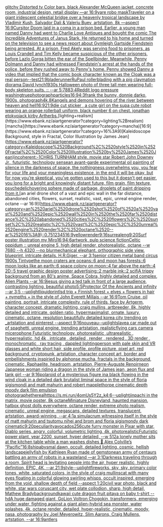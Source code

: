 [glitchy Distorted tv Color bars, black Alexander McQueen jacket, concrete room, industrial design, retail display —ar 16:9](https://www.ebank.nz/aiartgenerator?category=glitchy%2520Distorted%2520tv%2520Color%2520bars%2C%2520black%2520Alexander%2520McQueen%2520jacket%2C%2520concrete%2520room%2C%2520industrial%2520design%2C%2520retail%2520display%2520%E2%80%94ar%252016%3A9)[yare robo mask](https://www.ebank.nz/aiartgenerator?category=yare%2520robo%2520mask)[Traveler on a giant iridescent celestial bridge over a heavenly tropical landscape by Vladimir Kush, Salvador Dali & Valeriu Buev, artstation, 8k —aspect 16:9](https://www.ebank.nz/aiartgenerator?category=Traveler%2520on%2520a%2520giant%2520iridescent%2520celestial%2520bridge%2520over%2520a%2520heavenly%2520tropical%2520landscape%2520by%2520Vladimir%2520Kush%2C%2520Salvador%2520Dali%2520%26%2520Valeriu%2520Buev%2C%2520artstation%2C%25208k%2520%E2%80%94aspect%252016%3A9)[Cursitor Doom laid in a coma in a prison bed. Earlier, a young man named Danny had went to Charlie Love Antiques and bought the comic The Incredible Adventures of Janus Stark. He returned to his home and turned on the television to see a news report about Gymleigh Gartside Fiendstein being arrested. At a prison, Fred Akely was serving food to prisoners, as Louis Crandell and Tim Kelly became suspicious of the other prisoners, before Lazlo Gorga bitten the ear of the Spellbinder. Meanwhile, Penny Dolmann and Danny had witnessed Fiendstein's arrest at the hands of the police, before they rushed away to Penny's home. Penny showed Danny a video that implied that the comic book character known as the Cloak was a real person](https://www.ebank.nz/aiartgenerator?category=Cursitor%2520Doom%2520laid%2520in%2520a%2520coma%2520in%2520a%2520prison%2520bed.%2520Earlier%2C%2520a%2520young%2520man%2520named%2520Danny%2520had%2520went%2520to%2520Charlie%2520Love%2520Antiques%2520and%2520bought%2520the%2520comic%2520The%2520Incredible%2520Adventures%2520of%2520Janus%2520Stark.%2520He%2520returned%2520to%2520his%2520home%2520and%2520turned%2520on%2520the%2520television%2520to%2520see%2520a%2520news%2520report%2520about%2520Gymleigh%2520Gartside%2520Fiendstein%2520being%2520arrested.%2520At%2520a%2520prison%2C%2520Fred%2520Akely%2520was%2520serving%2520food%2520to%2520prisoners%2C%2520as%2520Louis%2520Crandell%2520and%2520Tim%2520Kelly%2520became%2520suspicious%2520of%2520the%2520other%2520prisoners%2C%2520before%2520Lazlo%2520Gorga%2520bitten%2520the%2520ear%2520of%2520the%2520Spellbinder.%2520Meanwhile%2C%2520Penny%2520Dolmann%2520and%2520Danny%2520had%2520witnessed%2520Fiendstein%27s%2520arrest%2520at%2520the%2520hands%2520of%2520the%2520police%2C%2520before%2520they%2520rushed%2520away%2520to%2520Penny%27s%2520home.%2520Penny%2520showed%2520Danny%2520a%2520video%2520that%2520implied%2520that%2520the%2520comic%2520book%2520character%2520known%2520as%2520the%2520Cloak%2520was%2520a%2520real%2520person)[--test](https://www.ebank.nz/aiartgenerator?category=--test)[21:9](https://www.ebank.nz/aiartgenerator?category=21%3A9)[bladerunner](https://www.ebank.nz/aiartgenerator?category=bladerunner)[RuPaul rollerblading with a pig claymation diorama David lynch](https://www.ebank.nz/aiartgenerator?category=RuPaul%2520rollerblading%2520with%2520a%2520pig%2520claymation%2520diorama%2520David%2520lynch)[1930s Halloween photo of three tall men wearing full-body skeleton suits. :: --ar 5:7](https://www.ebank.nz/aiartgenerator?category=1930s%2520Halloween%2520photo%2520of%2520three%2520tall%2520men%2520wearing%2520full-body%2520skeleton%2520suits.%2520%3A%3A%2520--ar%25205%3A7)[88](https://www.ebank.nz/aiartgenerator?category=88)[3:4](https://www.ebank.nz/aiartgenerator?category=3%3A4)[Reddit logo pressure washing](https://www.ebank.nz/aiartgenerator?category=Reddit%2520logo%2520pressure%2520washing)[true](https://www.ebank.nz/aiartgenerator?category=true)[photograph](https://www.ebank.nz/aiartgenerator?category=photograph)[particles](https://www.ebank.nz/aiartgenerator?category=particles)[16:9](https://www.ebank.nz/aiartgenerator?category=16%3A9)[4:3](https://www.ebank.nz/aiartgenerator?category=4%3A3)[frank the bunny, donnie darko, 1900s, photograph](https://www.ebank.nz/aiartgenerator?category=frank%2520the%2520bunny%2C%2520donnie%2520darko%2C%25201900s%2C%2520photograph)[4k](https://www.ebank.nz/aiartgenerator?category=4k)[,8K](https://www.ebank.nz/aiartgenerator?category=%2C8K)[angels and demons hovering of the river between heaven and hell](https://www.ebank.nz/aiartgenerator?category=angels%2520and%2520demons%2520hovering%2520of%2520the%2520river%2520between%2520heaven%2520and%2520hell)[16:9](https://www.ebank.nz/aiartgenerator?category=16%3A9)[21:9](https://www.ebank.nz/aiartgenerator?category=21%3A9)[die cut sticker , a cute girl on the sup](https://www.ebank.nz/aiartgenerator?category=die%2520cut%2520sticker%2520%2C%2520a%2520cute%2520girl%2520on%2520the%2520sup)[a cute robot wearing an orange rollerball uniform, black number 6 on chest. jonathan e](https://www.ebank.nz/aiartgenerator?category=a%2520cute%2520robot%2520wearing%2520an%2520orange%2520rollerball%2520uniform%2C%2520black%2520number%25206%2520on%2520chest.%2520jonathan%2520e)[tokyo](https://www.ebank.nz/aiartgenerator?category=tokyo)[jack kirby Art](https://www.ebank.nz/aiartgenerator?category=jack%2520kirby%2520Art)[herbs.](https://www.ebank.nz/aiartgenerator?category=herbs.)[lighting+realism](https://www.ebank.nz/aiartgenerator?category=lighting%2Brealism)[mancha](https://www.ebank.nz/aiartgenerator?category=mancha)[16:9](https://www.ebank.nz/aiartgenerator?category=16%3A9)[Kaleidoscope Background, style in Fractal, Color Illustration by James Jean](https://www.ebank.nz/aiartgenerator?category=Kaleidoscope%2520Background%2C%2520style%2520in%2520Fractal%2C%2520Color%2520Illustration%2520by%2520James%2520Jean)[incoherent:-1](https://www.ebank.nz/aiartgenerator?category=incoherent%3A-1)[CHRIS TURNHAM style, movie star Robert John Downey Jr., futuristic, technology sense](https://www.ebank.nz/aiartgenerator?category=CHRIS%2520TURNHAM%2520style%2C%2520movie%2520star%2520Robert%2520John%2520Downey%2520Jr.%2C%2520futuristic%2C%2520technology%2520sense)[an avant-garde experimental oil painting of silence in the darkness of space, the nothingness overwhelms you, you fear for your life and your meaningless existence, in the end it will be okay, but for now you’re skeptical, you’ve gotten used to this but it doesn’t get easier, you long for a bright and knowingly distant future, film grain, film texture, psychedelic](https://www.ebank.nz/aiartgenerator?category=an%2520avant-garde%2520experimental%2520oil%2520painting%2520of%2520silence%2520in%2520the%2520darkness%2520of%2520space%2C%2520the%2520nothingness%2520overwhelms%2520you%2C%2520you%2520fear%2520for%2520your%2520life%2520and%2520your%2520meaningless%2520existence%2C%2520in%2520the%2520end%2520it%2520will%2520be%2520okay%2C%2520but%2520for%2520now%2520you%E2%80%99re%2520skeptical%2C%2520you%E2%80%99ve%2520gotten%2520used%2520to%2520this%2520but%2520it%2520doesn%E2%80%99t%2520get%2520easier%2C%2520you%2520long%2520for%2520a%2520bright%2520and%2520knowingly%2520distant%2520future%2C%2520film%2520grain%2C%2520film%2520texture%2C%2520psychedelic)[hovering sphere made of garbage, droplets of paint dripping from it.](https://www.ebank.nz/aiartgenerator?category=hovering%2520sphere%2520made%2520of%2520garbage%2C%2520droplets%2520of%2520paint%2520dripping%2520from%2520it.)[an ariel drone shot of a vast and epic wall in the far distance, abandoned cities, flowers, sunset, realistic, vast, epic, unreal engine render, octane --ar 16:9](https://www.ebank.nz/aiartgenerator?category=an%2520ariel%2520drone%2520shot%2520of%2520a%2520vast%2520and%2520epic%2520wall%2520in%2520the%2520far%2520distance%2C%2520abandoned%2520cities%2C%2520flowers%2C%2520sunset%2C%2520realistic%2C%2520vast%2C%2520epic%2C%2520unreal%2520engine%2520render%2C%2520octane%2520--ar%252016%3A9)[::0.75](https://www.ebank.nz/aiartgenerator?category=%3A%3A0.75)[12345](https://www.ebank.nz/aiartgenerator?category=12345)[16:9](https://www.ebank.nz/aiartgenerator?category=16%3A9)[yellow](https://www.ebank.nz/aiartgenerator?category=yellow)[render](https://www.ebank.nz/aiartgenerator?category=render)[9:16](https://www.ebank.nz/aiartgenerator?category=9%3A16)[surreal](https://www.ebank.nz/aiartgenerator?category=surreal)[eng](https://www.ebank.nz/aiartgenerator?category=eng)[9:20](https://www.ebank.nz/aiartgenerator?category=9%3A20)[Surf poster illustration my Miro](https://www.ebank.nz/aiartgenerator?category=Surf%2520poster%2520illustration%2520my%2520Miro)[16:9](https://www.ebank.nz/aiartgenerator?category=16%3A9)[4:6](https://www.ebank.nz/aiartgenerator?category=4%3A6)[artwork, pulp science fiction](https://www.ebank.nz/aiartgenerator?category=artwork%2C%2520pulp%2520science%2520fiction)[Celtic oppidum :: unreal engine 5, high detail render, photorealistic, octane --w 7680 --h 4320 --no blur](https://www.ebank.nz/aiartgenerator?category=Celtic%2520oppidum%2520%3A%3A%2520unreal%2520engine%25205%2C%2520high%2520detail%2520render%2C%2520photorealistic%2C%2520octane%2520--w%25207680%2520--h%25204320%2520--no%2520blur)[mechanical elephant. orthographic side view. blueprint. intricate details. H.R.Giger. --ar 3:1](https://www.ebank.nz/aiartgenerator?category=mechanical%2520elephant.%2520orthographic%2520side%2520view.%2520blueprint.%2520intricate%2520details.%2520H.R.Giger.%2520--ar%25203%3A1)[senior citizen metal band circus 1900s Tintype](https://www.ebank.nz/aiartgenerator?category=senior%2520citizen%2520metal%2520band%2520circus%25201900s%2520Tintype)[the moon craters are  oceans::6 and moon has forests::6 moon looks like an earth::6 space colony on moon::4 far above the earth::4 2D::5 travel graphic design poster advertising::2 marble ink::2 scifi](https://www.ebank.nz/aiartgenerator?category=the%2520moon%2520craters%2520are%2520%2520oceans%3A%3A6%2520and%2520moon%2520has%2520forests%3A%3A6%2520moon%2520looks%2520like%2520an%2520earth%3A%3A6%2520space%2520colony%2520on%2520moon%3A%3A4%2520far%2520above%2520the%2520earth%3A%3A4%25202D%3A%3A5%2520travel%2520graphic%2520design%2520poster%2520advertising%3A%3A2%2520marble%2520ink%3A%3A2%2520scifi)[A trippy background from an 80's anime, Space Cobra, highly detailed and complex, Alien Plants --ar 16:9](https://www.ebank.nz/aiartgenerator?category=A%2520trippy%2520background%2520from%2520an%252080%27s%2520anime%2C%2520Space%2520Cobra%2C%2520highly%2520detailed%2520and%2520complex%2C%2520Alien%2520Plants%2520--ar%252016%3A9)[jesus giving a ted talk in front of a large audience, contrasting lighting, beautiful photo](https://www.ebank.nz/aiartgenerator?category=jesus%2520giving%2520a%2520ted%2520talk%2520in%2520front%2520of%2520a%2520large%2520audience%2C%2520contrasting%2520lighting%2C%2520beautiful%2520photo)[5:5](https://www.ebank.nz/aiartgenerator?category=5%3A5)[Protector Of the Ancients and infinity --ar 3:5 --uplight](https://www.ebank.nz/aiartgenerator?category=Protector%2520Of%2520the%2520Ancients%2520and%2520infinity%2520--ar%25203%3A5%2520--uplight)[liquid](https://www.ebank.nz/aiartgenerator?category=liquid)[print](https://www.ebank.nz/aiartgenerator?category=print)[lsd trip + Finnish forest + elves + flowers in hair + nympths + in the style of John Everett Millais --ar 16:9](https://www.ebank.nz/aiartgenerator?category=lsd%2520trip%2520%2B%2520Finnish%2520forest%2520%2B%2520elves%2520%2B%2520flowers%2520in%2520hair%2520%2B%2520nympths%2520%2B%2520in%2520the%2520style%2520of%2520John%2520Everett%2520Millais%2520--ar%252016%3A9)[Tom Cruise, oil painting, portrait, intricate complexity, rule of thirds, face by Artgerm, character concept, dramatic lighting, craig mullins, artbreeder, 8k, highly detailed and intricate, golden ratio, hypermaximalist, ornate, luxury, cinematic, octane, resolution beautifully detailed korea city trending on _artstation and pinterest --aspect 9:16](https://www.ebank.nz/aiartgenerator?category=Tom%2520Cruise%2C%2520oil%2520painting%2C%2520portrait%2C%2520intricate%2520complexity%2C%2520rule%2520of%2520thirds%2C%2520face%2520by%2520Artgerm%2C%2520character%2520concept%2C%2520dramatic%2520lighting%2C%2520craig%2520mullins%2C%2520artbreeder%2C%25208k%2C%2520highly%2520detailed%2520and%2520intricate%2C%2520golden%2520ratio%2C%2520hypermaximalist%2C%2520ornate%2C%2520luxury%2C%2520cinematic%2C%2520octane%2C%2520resolution%2520beautifully%2520detailed%2520korea%2520city%2520trending%2520on%2520_artstation%2520and%2520pinterest%2520--aspect%25209%3A16)[nouveau](https://www.ebank.nz/aiartgenerator?category=nouveau)[--uplight](https://www.ebank.nz/aiartgenerator?category=--uplight)[slave](https://www.ebank.nz/aiartgenerator?category=slave)[a car made out of spaghetti, unreal engine, trending artstation, realistic](https://www.ebank.nz/aiartgenerator?category=a%2520car%2520made%2520out%2520of%2520spaghetti%2C%2520unreal%2520engine%2C%2520trending%2520artstation%2C%2520realistic)[flying cars camera micerophone Futuristic technology, photorealistic ,ultrarealistic , hyperrealistic, hd 4k , intricate , detailed , render , rendered . 3D render , monochromatic , ray tracing , dappled lighting](https://www.ebank.nz/aiartgenerator?category=flying%2520cars%2520camera%2520micerophone%2520Futuristic%2520technology%2C%2520photorealistic%2520%2Cultrarealistic%2520%2C%2520hyperrealistic%2C%2520hd%25204k%2520%2C%2520intricate%2520%2C%2520detailed%2520%2C%2520render%2520%2C%2520rendered%2520.%25203D%2520render%2520%2C%2520monochromatic%2520%2C%2520ray%2520tracing%2520%2C%2520dappled%2520lighting)[person with pale skin and VR glasses and white short hair, side profile, profile picture, pixel art, red background, cryptopunk, artstation, character concept art, border and embellishments inspiried by alphonse mucha, fractals in the background, cinematic, Raphaelite, headroom, artstation, Pierre-Auguste Renoir](https://www.ebank.nz/aiartgenerator?category=person%2520with%2520pale%2520skin%2520and%2520VR%2520glasses%2520and%2520white%2520short%2520hair%2C%2520side%2520profile%2C%2520profile%2520picture%2C%2520pixel%2520art%2C%2520red%2520background%2C%2520cryptopunk%2C%2520artstation%2C%2520character%2520concept%2520art%2C%2520border%2520and%2520embellishments%2520inspiried%2520by%2520alphonse%2520mucha%2C%2520fractals%2520in%2520the%2520background%2C%2520cinematic%2C%2520Raphaelite%2C%2520headroom%2C%2520artstation%2C%2520Pierre-Auguste%2520Renoir)[neon Japanese woman riding a dragon in the style of James jean, aeon flux and tank girl --ar 9:16](https://www.ebank.nz/aiartgenerator?category=neon%2520Japanese%2520woman%2520riding%2520a%2520dragon%2520in%2520the%2520style%2520of%2520James%2520jean%2C%2520aeon%2520flux%2520and%2520tank%2520girl%2520--ar%25209%3A16)[polaroid of a mysterious figure ina black flowing in the wind cloak in a detailed dark brutalist liminal space in the style of floria sigismondi and matt mahurin and robert mapplethorpe cinematic depth moody dark film emulsion photograph](https://www.ebank.nz/aiartgenerator?category=polaroid%2520of%2520a%2520mysterious%2520figure%2520ina%2520black%2520flowing%2520in%2520the%2520wind%2520cloak%2520in%2520a%2520detailed%2520dark%2520brutalist%2520liminal%2520space%2520in%2520the%2520style%2520of%2520floria%2520sigismondi%2520and%2520matt%2520mahurin%2520and%2520robert%2520mapplethorpe%2520cinematic%2520depth%2520moody%2520dark%2520film%2520emulsion%2520photograph)[ethereal](https://www.ebank.nz/aiartgenerator?category=ethereal)[<https://s.mj.run/4omUs5Y2z_k>](https://www.ebank.nz/aiartgenerator?category=%3Chttps%3A//s.mj.run/4omUs5Y2z_k%3E)[4:6](https://www.ebank.nz/aiartgenerator?category=4%3A6)[--uplight](https://www.ebank.nz/aiartgenerator?category=--uplight)[jinpachi in the matrix, movie poster, 8k octane](https://www.ebank.nz/aiartgenerator?category=jinpachi%2520in%2520the%2520matrix%2C%2520movie%2520poster%2C%25208k%2520octane)[Miniature Disneyland, haunted mansion, hatbox ghost dolls everywhere, octane render, extreme photo realism, cinematic, unreal engine, megascans, detailed textures, translucent, artstation, award-winning, --ar 4:1](https://www.ebank.nz/aiartgenerator?category=Miniature%2520Disneyland%2C%2520haunted%2520mansion%2C%2520hatbox%2520ghost%2520dolls%2520everywhere%2C%2520octane%2520render%2C%2520extreme%2520photo%2520realism%2C%2520cinematic%2C%2520unreal%2520engine%2C%2520megascans%2C%2520detailed%2520textures%2C%2520translucent%2C%2520artstation%2C%2520award-winning%2C%2520--ar%25204%3A1)[a simulacrum witnessing itself in the style of matt mahurin and tsutomu nihei and brom and floria sigismondy dark cinematic](https://www.ebank.nz/aiartgenerator?category=a%2520simulacrum%2520witnessing%2520itself%2520in%2520the%2520style%2520of%2520matt%2520mahurin%2520and%2520tsutomu%2520nihei%2520and%2520brom%2520and%2520floria%2520sigismondy%2520dark%2520cinematic)[](https://www.ebank.nz/aiartgenerator?category=)[9:20](https://www.ebank.nz/aiartgenerator?category=9%3A20)[peculiarity](https://www.ebank.nz/aiartgenerator?category=peculiarity)[avocados](https://www.ebank.nz/aiartgenerator?category=avocados)[256](https://www.ebank.nz/aiartgenerator?category=256)[cute furry monster in Pixar with star, Diablo series, angry, colorful, volumetric lighting, 4k, photorealistic](https://www.ebank.nz/aiartgenerator?category=cute%2520furry%2520monster%2520in%2520Pixar%2520with%2520star%2C%2520Diablo%2520series%2C%2520angry%2C%2520colorful%2C%2520volumetric%2520lighting%2C%25204k%2C%2520photorealistic)[Futuristic power plant, year 2200, sunset, hyper detailed, --w 512](https://www.ebank.nz/aiartgenerator?category=Futuristic%2520power%2520plant%2C%2520year%25202200%2C%2520sunset%2C%2520hyper%2520detailed%2C%2520--w%2520512)[a lonely mother sits at the kitchen table while a man washes dishes 🎨 Alex Colville’s “Pacific”](https://www.ebank.nz/aiartgenerator?category=a%2520lonely%2520mother%2520sits%2520at%2520the%2520kitchen%2520table%2520while%2520a%2520man%2520washes%2520dishes%2520%F0%9F%8E%A8%2520Alex%2520Colville%E2%80%99s%2520%E2%80%9CPacific%E2%80%9D)[16:8](https://www.ebank.nz/aiartgenerator?category=16%3A8)[ship](https://www.ebank.nz/aiartgenerator?category=ship)[abysmal dawn, occult, detailed lighting, cosmic, hellish landscape](https://www.ebank.nz/aiartgenerator?category=abysmal%2520dawn%2C%2520occult%2C%2520detailed%2520lighting%2C%2520cosmic%2C%2520hellish%2520landscape)[jellyfish by Kathleen Ryan made of gemstone](https://www.ebank.nz/aiartgenerator?category=jellyfish%2520by%2520Kathleen%2520Ryan%2520made%2520of%2520gemstone)[an army of centaurs battling an army of robots in a wasteland —ar 3:1](https://www.ebank.nz/aiartgenerator?category=an%2520army%2520of%2520centaurs%2520battling%2520an%2520army%2520of%2520robots%2520in%2520a%2520wasteland%2520%E2%80%94ar%25203%3A1)[Darkness traveling through a room, Spirit head is levitating people into the air, hyper realistic, highly definition, EPIC, 4K, --ar 21:9](https://www.ebank.nz/aiartgenerator?category=Darkness%2520traveling%2520through%2520a%2520room%2C%2520Spirit%2520head%2520is%2520levitating%2520people%2520into%2520the%2520air%2C%2520hyper%2520realistic%2C%2520highly%2520definition%2C%2520EPIC%2C%25204K%2C%2520--ar%252021%3A9)[style](https://www.ebank.nz/aiartgenerator?category=style)[--uplight](https://www.ebank.nz/aiartgenerator?category=--uplight)[fireworks, sky, sky, primary color tones, white, saturated colors, in the style of craig mullins](https://www.ebank.nz/aiartgenerator?category=fireworks%2C%2520sky%2C%2520sky%2C%2520primary%2520color%2520tones%2C%2520white%2C%2520saturated%2520colors%2C%2520in%2520the%2520style%2520of%2520craig%2520mullins)[cat with many eyes floating in colorful glowing swirling whisps, occult inspired, emerging from the void, shallow depth of field --aspect 1:20](https://www.ebank.nz/aiartgenerator?category=cat%2520with%2520many%2520eyes%2520floating%2520in%2520colorful%2520glowing%2520swirling%2520whisps%2C%2520occult%2520inspired%2C%2520emerging%2520from%2520the%2520void%2C%2520shallow%2520depth%2520of%2520field%2520--aspect%25201%3A20)[civil war photo, black and white, star wars coruscant city, wet plate collodion, sharp, high detail, Mathew Brady](https://www.ebank.nz/aiartgenerator?category=civil%2520war%2520photo%2C%2520black%2520and%2520white%2C%2520star%2520wars%2520coruscant%2520city%2C%2520wet%2520plate%2520collodion%2C%2520sharp%2C%2520high%2520detail%2C%2520Mathew%2520Brady)[background](https://www.ebank.nz/aiartgenerator?category=background)[kawaii cute dragon fruit,pitaya on baby t-shirt --hd](https://www.ebank.nz/aiartgenerator?category=kawaii%2520cute%2520dragon%2520fruit%2Cpitaya%2520on%2520baby%2520t-shirt%2520--hd)[A huge damaged giant, GoLion Voltron Chogokin, transformers, emerging under water, fighting against a giant alien-hybrid sea monster, water splashes, 4k, octane render, detailed, hyper-realistic, cinematic, moody, nasa, photography by Joel Meyerowitz, Slim Aarons, Craig Mullens, artstation, --ar 16:9](https://www.ebank.nz/aiartgenerator?category=A%2520huge%2520damaged%2520giant%2C%2520GoLion%2520Voltron%2520Chogokin%2C%2520transformers%2C%2520emerging%2520under%2520water%2C%2520fighting%2520against%2520a%2520giant%2520alien-hybrid%2520sea%2520monster%2C%2520water%2520splashes%2C%25204k%2C%2520octane%2520render%2C%2520detailed%2C%2520hyper-realistic%2C%2520cinematic%2C%2520moody%2C%2520nasa%2C%2520photography%2520by%2520Joel%2520Meyerowitz%2C%2520Slim%2520Aarons%2C%2520Craig%2520Mullens%2C%2520artstation%2C%2520--ar%252016%3A9)[antlers](https://www.ebank.nz/aiartgenerator?category=antlers)